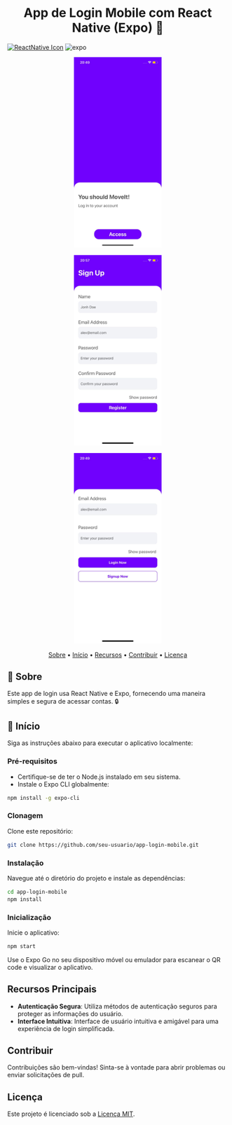
<h1 align="center" style="font-weight: bold;">App de Login Mobile com React Native (Expo) 📱</h1>

[![ReactNative Icon](https://img.shields.io/badge/React_Native-282c34?style=for-the-badge&logo=react&logoColor=61DAFB)](https://reactnative.dev)
![expo](https://img.shields.io/badge/Expo-000020?style=for-the-badge&logo=expo)

<p align="center">
    <img src="./.github/img/galeria (1).jpeg" alt="Exemplo de Imagem" width="200px">
</p>
<p align="center">
    <img src="./.github/img/galeria (2).jpeg" alt="Exemplo de Imagem" width="200px">
</p>
<p align="center">
    <img src="./.github/img/galeria (3).jpeg" alt="Exemplo de Imagem" width="200px">
</p>
<p align="center">
 <a href="#about">Sobre</a> • 
 <a href="#started">Início</a> • 
 <a href="#features">Recursos</a> • 
 <a href="#contribute">Contribuir</a> • 
 <a href="#license">Licença</a>
</p>

<h2 id="about">📌 Sobre</h2>

Este app de login usa React Native e Expo, fornecendo uma maneira simples e segura de acessar contas. 🔒

<h2 id="started">🚀 Início</h2>

Siga as instruções abaixo para executar o aplicativo localmente:

### Pré-requisitos

- Certifique-se de ter o Node.js instalado em seu sistema.
- Instale o Expo CLI globalmente:

```bash
npm install -g expo-cli
```

### Clonagem

Clone este repositório:

```bash
git clone https://github.com/seu-usuario/app-login-mobile.git
```

### Instalação

Navegue até o diretório do projeto e instale as dependências:

```bash
cd app-login-mobile
npm install
```

### Inicialização

Inicie o aplicativo:

```bash
npm start
```

Use o Expo Go no seu dispositivo móvel ou emulador para escanear o QR code e visualizar o aplicativo.

<h2 id="features">Recursos Principais</h2>

- **Autenticação Segura**: Utiliza métodos de autenticação seguros para proteger as informações do usuário.
- **Interface Intuitiva**: Interface de usuário intuitiva e amigável para uma experiência de login simplificada.

<h2 id="contribute">Contribuir</h2>

Contribuições são bem-vindas! Sinta-se à vontade para abrir problemas ou enviar solicitações de pull.

<h2 id="license">Licença</h2>

Este projeto é licenciado sob a [Licença MIT](LICENSE).